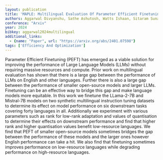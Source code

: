 ```yaml
---
layout: publication
title: 'MAPLE: Multilingual Evaluation Of Parameter Efficient Finetuning Of Large Language Models'
authors: Aggarwal Divyanshu, Sathe Ashutosh, Watts Ishaan, Sitaram Sunayana
conference: "Arxiv"
year: 2024
bibkey: aggarwal2024multilingual
additional_links:
  - {name: "Paper", url: "https://arxiv.org/abs/2401.07598"}
tags: ['Efficiency And Optimization']
---
```

Parameter Efficient Finetuning (PEFT) has emerged as a viable solution for improving the performance of Large Language Models (LLMs) without requiring massive resources and compute. Prior work on multilingual evaluation has shown that there is a large gap between the performance of LLMs on English and other languages. Further there is also a large gap between the performance of smaller open-source models and larger LLMs. Finetuning can be an effective way to bridge this gap and make language models more equitable. In this work we finetune the LLama-2-7B and Mistral-7B models on two synthetic multilingual instruction tuning datasets to determine its effect on model performance on six downstream tasks covering forty languages in all. Additionally we experiment with various parameters such as rank for low-rank adaptation and values of quantisation to determine their effects on downstream performance and find that higher rank and higher quantisation values benefit low-resource languages. We find that PEFT of smaller open-source models sometimes bridges the gap between the performance of these models and the larger ones however English performance can take a hit. We also find that finetuning sometimes improves performance on low-resource languages while degrading performance on high-resource languages.
